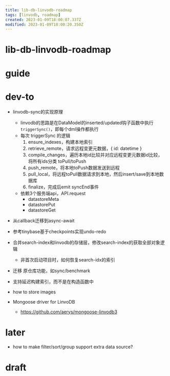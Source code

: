 ```yaml
---
title: lib-db-linvodb-roadmap
tags: [linvodb, roadmap]
created: 2023-01-09T18:00:07.337Z
modified: 2023-01-09T18:00:20.350Z
---
```


# lib-db-linvodb-roadmap

# guide

# dev-to
- linvodb-sync的实现原理
  - linvodb的思路是在DataModel的inserted/updated钩子函数中执行 `triggerSync()`，即每个dml操作都执行
  - 每次 triggerSync 的逻辑
    1. ensure_indexes，构建本地索引
    2. retrieve_remote，请求远程变更元数据，{ id: datetime }
    3. compile_changes，遍历本地id比较并对应远程变更元数据id比较，将所有ids分类 toPull/toPush
    4. push_remote，将本地toPush数据发送到远程
    5. pull_local，将远程toPull数据请求到本地，然后insert/save到本地数据库
    6. finalize，完成后emit syncEnd事件
  - 依赖3个服务端api，API.request 
    - datastoreMeta
    - datastorePut
    - datastoreGet

- 从callback迁移到async-await

- 参考tinybase基于checkpoints实现undo-redo

- 合并search-index和linvodb的存储层，修改search-index的获取全部对象逻辑
  - 非首次启动项目时，如何恢复search-idx的索引

- 迁移 原仓库功能，如sync/benchmark

- 支持延迟构建索引，而不是在构造函数中

- how to store images

- Mongoose driver for LinvoDB
  - https://github.com/aerys/mongoose-linvodb3
# later
- how to make filter/sort/group support extra data source?
# draft
